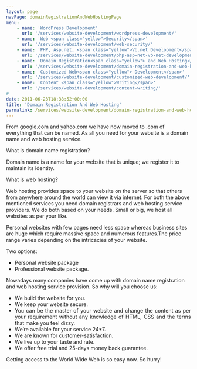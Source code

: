 ```yaml
---
layout: page
navPage: domainRegistrationAndWebHostingPage
menu:
    - name: 'WordPress Development'
      url: '/services/website-development/wordpress-development/'
    - name: 'Web <span class="yellow">Security</span>'
      url: '/services/website-development/web-security/'
    - name: 'PHP, Asp.net, <span class="yellow">Vb.net Development</span>'
      url: '/services/website-development/php-asp-net-vb-net-development/'
    - name: 'Domain Registration<span class="yellow"> and Web Hosting</span>'
      url: '/services/website-development/domain-registration-and-web-hosting/'
    - name: 'Customized Web<span class="yellow"> Development</span>'
      url: '/services/website-development/customized-web-development/'
    - name: 'Content <span class="yellow">Writing</span>'
      url: '/services/website-development/content-writing/'
#
date: 2011-06-23T18:38:52+00:00
title: 'Domain Registration And Web Hosting'
parmalink: /services/website-development/domain-registration-and-web-hosting/
---
```



<p>From google.com and yahoo.com we have now moved to .com of everything that can be named. As all you need for your website is a domain name and web hosting service.</p>

<p>What is domain name registration?</p>

<p>Domain name is a name for your website that is unique; we register it to maintain its identity.</p>

<p>What is web hosting?</p>

<p>Web hosting provides space to your website on the server so that others from anywhere around the world can view it via internet.
For both the above mentioned services you need domain registrars and web hosting service providers. We do both based on your needs. Small or big, we host all websites as per your like.</p>

<p>Personal websites with few pages need less space whereas business sites are huge which require massive space and numerous features.The price range varies depending on the intricacies of your website.</p>

<p>Two options:</p>
<ul class="listItem style12" style="text-align: justify;">
	<li>Personal website package</li>
	<li>Professional website package.</li>
</ul>
<p>Nowadays many companies have come up with domain name registration and web hosting service provision. So why will you choose us:</p>
<ul class="listItem style18" style="text-align: justify;">
	<li>We build the website for you.</li>
	<li>We keep your website secure.</li>
	<li>You can be the master of your website and change the content as per your requirement without any knowledge of HTML, CSS and the terms that make you feel dizzy.</li>
	<li>We’re available for your service 24*7.</li>
	<li>We are known for customer-satisfaction.</li>
	<li>We live up to your taste and rate.</li>
	<li>We offer free trial and 25-days money back guarantee.</li>
</ul>
<p>Getting access to the World Wide Web is so easy now. So hurry!</p>							